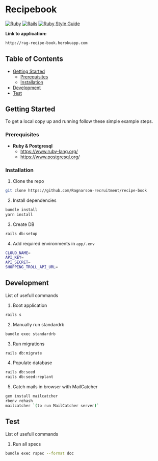 # Recipebook
[![Ruby](https://img.shields.io/badge/ruby-3.0.2-brightgreen.svg)](https://www.ruby-lang.org/en/news/2021/07/07/ruby-3-0-2-released/)
[![Rails](https://img.shields.io/badge/rails-6.1.4-brightgreen.svg)](https://rubygems.org/gems/rails/versions/6.1.4)
[![Ruby Style Guide](https://img.shields.io/badge/code_style-standard-brightgreen.svg)](https://github.com/testdouble/standard)

<!-- LINK TO APP -->
**Link to application:**
```sh
http://rag-recipe-book.herokuapp.com
```

<!-- TABLE OF CONTENTS -->
## Table of Contents
* [Getting Started](#getting-started)
  * [Prerequisites](#prerequisites)
  * [Installation](#installation)
* [Development](#development)
* [Test](#test)

<!-- GETTING STARTED -->
## Getting Started
To get a local copy up and running follow these simple example steps.

<!-- PREREQUISITES -->
### Prerequisites
- **Ruby & Postgresql**
  - https://www.ruby-lang.org/
  - https://www.postgresql.org/

<!-- INSTALLATION -->
### Installation
1. Clone the repo
```sh
git clone https://github.com/Ragnarson-recruitment/recipe-book
```
2. Install dependencies
```sh
bundle install
yarn install
```
3. Create DB
```sh
rails db:setup
```
4. Add required environments in `app/.env`
```sh
CLOUD_NAME=
API_KEY=
API_SECRET=
SHOPPING_TROLL_API_URL=
```

<!-- DEVELOPMENT -->
## Development
List of usefull commands
1. Boot application
```sh
rails s
```
2. Manually run standardrb
```sh
bundle exec standardrb
```
3. Run migrations
```sh
rails db:migrate
```
4. Populate database
```sh
rails db:seed
rails db:seed:replant
```
5. Catch mails in browser with MailCatcher
```sh
gem install mailcatcher
rbenv rehash
mailcatcher `(to run MailCatcher server)`
```

<!-- TEST -->
## Test
List of usefull commands
1. Run all specs
```sh
bundle exec rspec --format doc
```

